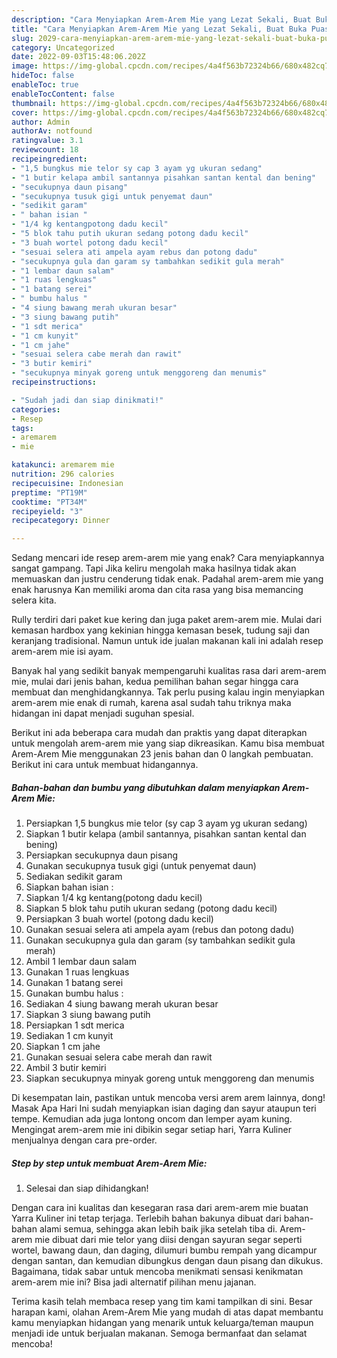 ```yaml
---
description: "Cara Menyiapkan Arem-Arem Mie yang Lezat Sekali, Buat Buka Puasa Enak Banget"
title: "Cara Menyiapkan Arem-Arem Mie yang Lezat Sekali, Buat Buka Puasa Enak Banget"
slug: 2029-cara-menyiapkan-arem-arem-mie-yang-lezat-sekali-buat-buka-puasa-enak-banget
category: Uncategorized
date: 2022-09-03T15:48:06.202Z
image: https://img-global.cpcdn.com/recipes/4a4f563b72324b66/680x482cq70/arem-arem-mie-foto-resep-utama.jpg
hideToc: false
enableToc: true
enableTocContent: false
thumbnail: https://img-global.cpcdn.com/recipes/4a4f563b72324b66/680x482cq70/arem-arem-mie-foto-resep-utama.jpg
cover: https://img-global.cpcdn.com/recipes/4a4f563b72324b66/680x482cq70/arem-arem-mie-foto-resep-utama.jpg
author: Admin
authorAv: notfound
ratingvalue: 3.1
reviewcount: 18
recipeingredient:
- "1,5 bungkus mie telor sy cap 3 ayam yg ukuran sedang"
- "1 butir kelapa ambil santannya pisahkan santan kental dan bening"
- "secukupnya daun pisang"
- "secukupnya tusuk gigi untuk penyemat daun"
- "sedikit garam"
- " bahan isian "
- "1/4 kg kentangpotong dadu kecil"
- "5 blok tahu putih ukuran sedang potong dadu kecil"
- "3 buah wortel potong dadu kecil"
- "sesuai selera ati ampela ayam rebus dan potong dadu"
- "secukupnya gula dan garam sy tambahkan sedikit gula merah"
- "1 lembar daun salam"
- "1 ruas lengkuas"
- "1 batang serei"
- " bumbu halus "
- "4 siung bawang merah ukuran besar"
- "3 siung bawang putih"
- "1 sdt merica"
- "1 cm kunyit"
- "1 cm jahe"
- "sesuai selera cabe merah dan rawit"
- "3 butir kemiri"
- "secukupnya minyak goreng untuk menggoreng dan menumis"
recipeinstructions:

- "Sudah jadi dan siap dinikmati!"
categories:
- Resep
tags:
- aremarem
- mie

katakunci: aremarem mie 
nutrition: 296 calories
recipecuisine: Indonesian
preptime: "PT19M"
cooktime: "PT34M"
recipeyield: "3"
recipecategory: Dinner

---
```



Sedang mencari ide resep arem-arem mie yang enak? Cara menyiapkannya sangat gampang. Tapi Jika keliru mengolah maka hasilnya tidak akan memuaskan dan justru cenderung tidak enak. Padahal arem-arem mie yang enak harusnya Kan memiliki aroma dan cita rasa yang bisa memancing selera kita.


Rully terdiri dari paket kue kering dan juga paket arem-arem mie. Mulai dari kemasan hardbox yang kekinian hingga kemasan besek, tudung saji dan keranjang tradisional. Namun untuk ide jualan makanan kali ini adalah resep arem-arem mie isi ayam.

Banyak hal yang sedikit banyak mempengaruhi kualitas rasa dari arem-arem mie, mulai dari jenis bahan, kedua pemilihan bahan segar hingga cara membuat dan menghidangkannya. Tak perlu pusing kalau ingin menyiapkan arem-arem mie enak di rumah, karena asal sudah tahu triknya maka hidangan ini dapat menjadi suguhan spesial.


Berikut ini ada beberapa cara mudah dan praktis yang dapat diterapkan untuk mengolah arem-arem mie yang siap dikreasikan. Kamu bisa membuat Arem-Arem Mie menggunakan 23 jenis bahan dan 0 langkah pembuatan. Berikut ini cara untuk membuat hidangannya.

<!--inarticleads1-->

##### Bahan-bahan dan bumbu yang dibutuhkan dalam menyiapkan Arem-Arem Mie:

1. Persiapkan 1,5 bungkus mie telor (sy cap 3 ayam yg ukuran sedang)
1. Siapkan 1 butir kelapa (ambil santannya, pisahkan santan kental dan bening)
1. Persiapkan secukupnya daun pisang
1. Gunakan secukupnya tusuk gigi (untuk penyemat daun)
1. Sediakan sedikit garam
1. Siapkan  bahan isian :
1. Siapkan 1/4 kg kentang(potong dadu kecil)
1. Siapkan 5 blok tahu putih ukuran sedang (potong dadu kecil)
1. Persiapkan 3 buah wortel (potong dadu kecil)
1. Gunakan sesuai selera ati ampela ayam (rebus dan potong dadu)
1. Gunakan secukupnya gula dan garam (sy tambahkan sedikit gula merah)
1. Ambil 1 lembar daun salam
1. Gunakan 1 ruas lengkuas
1. Gunakan 1 batang serei
1. Gunakan  bumbu halus :
1. Sediakan 4 siung bawang merah ukuran besar
1. Siapkan 3 siung bawang putih
1. Persiapkan 1 sdt merica
1. Sediakan 1 cm kunyit
1. Siapkan 1 cm jahe
1. Gunakan sesuai selera cabe merah dan rawit
1. Ambil 3 butir kemiri
1. Siapkan secukupnya minyak goreng untuk menggoreng dan menumis


Di kesempatan lain, pastikan untuk mencoba versi arem arem lainnya, dong! Masak Apa Hari Ini sudah menyiapkan isian daging dan sayur ataupun teri tempe. Kemudian ada juga lontong oncom dan lemper ayam kuning. Mengingat arem-arem mie ini dibikin segar setiap hari, Yarra Kuliner menjualnya dengan cara pre-order. 

<!--inarticleads2-->

##### Step by step untuk membuat Arem-Arem Mie:


1. Selesai dan siap dihidangkan!

Dengan cara ini kualitas dan kesegaran rasa dari arem-arem mie buatan Yarra Kuliner ini tetap terjaga. Terlebih bahan bakunya dibuat dari bahan-bahan alami semua, sehingga akan lebih baik jika setelah tiba di. Arem-arem mie dibuat dari mie telor yang diisi dengan sayuran segar seperti wortel, bawang daun, dan daging, dilumuri bumbu rempah yang dicampur dengan santan, dan kemudian dibungkus dengan daun pisang dan dikukus. Bagaimana, tidak sabar untuk mencoba menikmati sensasi kenikmatan arem-arem mie ini? Bisa jadi alternatif pilihan menu jajanan. 

Terima kasih telah membaca resep yang tim kami tampilkan di sini. Besar harapan kami, olahan Arem-Arem Mie yang mudah di atas dapat membantu kamu menyiapkan hidangan yang menarik untuk keluarga/teman maupun menjadi ide untuk berjualan makanan. Semoga bermanfaat dan selamat mencoba!
